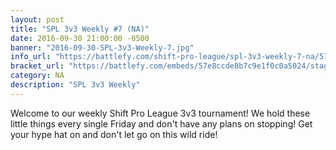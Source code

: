 ```yaml
---
layout: post
title: "SPL 3v3 Weekly #7 (NA)"
date: 2016-09-30 21:00:00 -0500
banner: "2016-09-30-SPL-3v3-Weekly-7.jpg"
info_url: "https://battlefy.com/shift-pro-league/spl-3v3-weekly-7-na/57e8ccde8b7c9e1f0c0a5024/info"
bracket_url: "https://battlefy.com/embeds/57e8ccde8b7c9e1f0c0a5024/stage/57e8ccde8b7c9e1f0c0a5025"
category: NA
description: "SPL 3v3 Weekly"
---
```


Welcome to our weekly Shift Pro League 3v3 tournament! We hold these little things every single Friday and don't have any plans on stopping! Get your hype hat on and don't let go on this wild ride!
